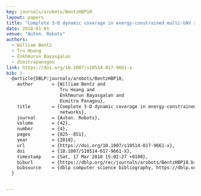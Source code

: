 ```yaml
---
key: journals/arobots/BentzHBP18
layout: papers
title: "Complete 3-D dynamic coverage in energy-constrained multi-UAV sensor networks."
date: 2018-01-01
venue: "Auton. Robots"
authors:
  - William Bentz
  - Tru Hoang
  - Enkhmurun Bayasgalan
  - dimitrapanagou
link: https://doi.org/10.1007/s10514-017-9661-x
bib: |-
  @article{DBLP:journals/arobots/BentzHBP18,
    author       = {William Bentz and
                    Tru Hoang and
                    Enkhmurun Bayasgalan and
                    Dimitra Panagou},
    title        = {Complete 3-D dynamic coverage in energy-constrained multi-UAV sensor
                    networks},
    journal      = {Auton. Robots},
    volume       = {42},
    number       = {4},
    pages        = {825--851},
    year         = {2018},
    url          = {https://doi.org/10.1007/s10514-017-9661-x},
    doi          = {10.1007/S10514-017-9661-X},
    timestamp    = {Sat, 17 Mar 2018 15:02:27 +0100},
    biburl       = {https://dblp.org/rec/journals/arobots/BentzHBP18.bib},
    bibsource    = {dblp computer science bibliography, https://dblp.org}
  }


---
```

